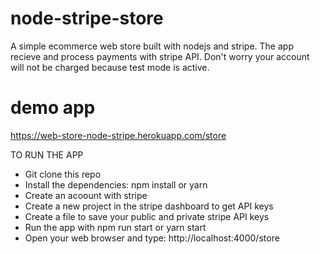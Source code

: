 # node-stripe-store 
A simple ecommerce web store built with nodejs and stripe. The app recieve and process payments with stripe API. Don't worry your account will not be charged because test mode is active.

# demo app
https://web-store-node-stripe.herokuapp.com/store

TO RUN THE APP
- Git clone this repo
- Install the dependencies: npm install or yarn 
- Create an acoount with stripe
- Create a new project in the stripe dashboard to get API keys
- Create a file to save your public and private stripe API keys
- Run the app with npm run start or yarn start
- Open your web browser and type: http://localhost:4000/store
